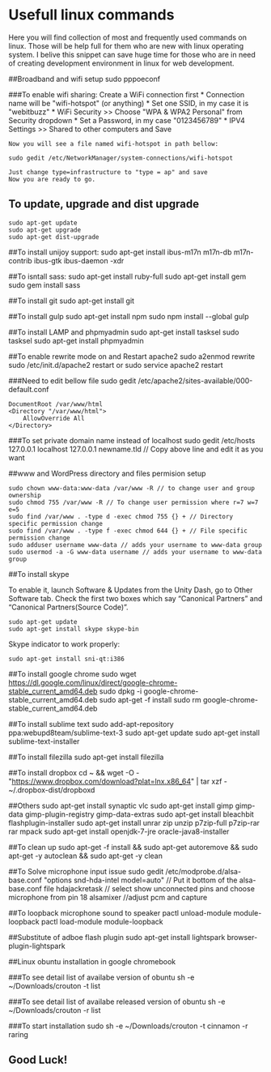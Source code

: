 # Usefull linux commands

Here you will find collection of most and frequently used commands on linux. Those will be help full for them who are new with linux operating system.  I belive this snippet can save huge time for those who are in need of creating development environment in linux for web development.  

##Broadband and wifi setup
	sudo pppoeconf 

###To enable wifi sharing:
	Create a WiFi connection first
	* Connection name will be "wifi-hotspot" (or anything)
	* Set one SSID, in my case it is "webitbuzz"
	* WiFi Security >> Choose "WPA & WPA2 Personal" from Security dropdown
	* Set a Password, in my case "0123456789"
	* IPV4 Settings >> Shared to other computers and Save	

	Now you will see a file named wifi-hotspot in path bellow:

	sudo gedit /etc/NetworkManager/system-connections/wifi-hotspot

	Just change type=infrastructure to "type = ap" and save
	Now you are ready to go.

## To update, upgrade and dist upgrade
	sudo apt-get update
	sudo apt-get upgrade
	sudo apt-get dist-upgrade

##To install unijoy support:
	sudo apt-get install ibus-m17n m17n-db m17n-contrib ibus-gtk
	ibus-daemon -xdr

##To isntall sass:
	sudo apt-get install ruby-full
	sudo apt-get install gem
	sudo gem install sass

##To install git
	sudo apt-get install git

##To install gulp
	sudo apt-get install npm
	sudo npm install --global gulp

##To install LAMP and phpmyadmin
	sudo apt-get install tasksel
	sudo tasksel
	sudo apt-get install phpmyadmin

##To enable rewrite mode on and Restart apache2
	sudo a2enmod rewrite
	sudo /etc/init.d/apache2 restart
	or
	sudo service apache2 restart

###Need to edit bellow file
	sudo gedit /etc/apache2/sites-available/000-default.conf

	DocumentRoot /var/www/html
	<Directory "/var/www/html">
		AllowOverride All
	</Directory>
###To set private domain name instead of localhost
	sudo gedit /etc/hosts
	127.0.0.1 	localhost
	127.0.0.1 	newname.tld // Copy above line and edit it as you want

##www and WordPress directory and files permision setup

	sudo chown www-data:www-data /var/www -R // to change user and group ownership
	sudo chmod 755 /var/www -R // To change user permission where r=7 w=7 e=5
	sudo find /var/www . -type d -exec chmod 755 {} + // Directory specific permission change
	sudo find /var/www . -type f -exec chmod 644 {} + // File specific permission change
	sudo adduser username www-data // adds your username to www-data group
	sudo usermod -a -G www-data username // adds your username to www-data group

##To install skype

To enable it, launch Software & Updates from the Unity Dash, go to Other Software tab. Check the first two boxes which say “Canonical Partners” and “Canonical Partners(Source Code)”.

	sudo apt-get update
	sudo apt-get install skype skype-bin

Skype indicator to work properly:

	sudo apt-get install sni-qt:i386

##To install google chrome
	sudo wget https://dl.google.com/linux/direct/google-chrome-stable_current_amd64.deb
	sudo dpkg -i google-chrome-stable_current_amd64.deb
	sudo apt-get -f install
	sudo rm google-chrome-stable_current_amd64.deb

##To install sublime text
	sudo add-apt-repository ppa:webupd8team/sublime-text-3
	sudo apt-get update
	sudo apt-get install sublime-text-installer

##To install filezilla
	sudo apt-get install filezilla

##To install dropbox
	cd ~ && wget -O - "https://www.dropbox.com/download?plat=lnx.x86_64" | tar xzf -
	~/.dropbox-dist/dropboxd

##Others
	sudo apt-get install synaptic vlc 
	sudo apt-get install gimp gimp-data gimp-plugin-registry gimp-data-extras 
	sudo apt-get install bleachbit flashplugin-installer 
	sudo apt-get install unrar zip unzip p7zip-full p7zip-rar rar mpack
	sudo apt-get install openjdk-7-jre oracle-java8-installer

##To clean up
	sudo apt-get -f install && sudo apt-get autoremove &&
	sudo apt-get -y autoclean && sudo apt-get -y clean

##To Solve microphone input issue
	sudo gedit /etc/modprobe.d/alsa-base.conf
	"options snd-hda-intel model=auto" // Put it bottom of the alsa-base.conf file
	hdajackretask // select show unconnected pins and choose microphone from pin 18
	alsamixer //adjust pcm and capture


##To loopback microphone sound to speaker
	pactl unload-module module-loopback
	pactl load-module module-loopback

##Substitute of adboe flash plugin
	sudo apt-get install lightspark browser-plugin-lightspark

##Linux obuntu installation in google chromebook

###To see detail list of availabe version of obuntu
	sh -e ~/Downloads/crouton -t list

###To see detail list of availabe released version of obuntu
	sh -e ~/Downloads/crouton -r list

###To start installation
	sudo sh -e ~/Downloads/crouton -t cinnamon -r raring


## Good Luck!
